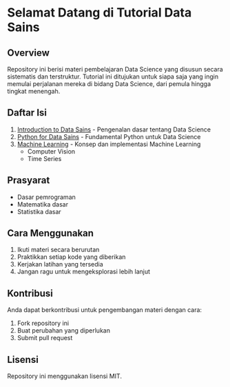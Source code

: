 # Selamat Datang di Tutorial Data Sains

## Overview
Repository ini berisi materi pembelajaran Data Science yang disusun secara sistematis dan terstruktur. Tutorial ini ditujukan untuk siapa saja yang ingin memulai perjalanan mereka di bidang Data Science, dari pemula hingga tingkat menengah.

## Daftar Isi
1. [Introduction to Data Sains](Introduction%20to%20Data%20Sains/) - Pengenalan dasar tentang Data Science
2. [Python for Data Sains](Python%20for%20Data%20Sains/) - Fundamental Python untuk Data Science
3. [Machine Learning](Machine%20Learning/) - Konsep dan implementasi Machine Learning
   - Computer Vision
   - Time Series

## Prasyarat
- Dasar pemrograman
- Matematika dasar
- Statistika dasar

## Cara Menggunakan
1. Ikuti materi secara berurutan
2. Praktikkan setiap kode yang diberikan
3. Kerjakan latihan yang tersedia
4. Jangan ragu untuk mengeksplorasi lebih lanjut

## Kontribusi
Anda dapat berkontribusi untuk pengembangan materi dengan cara:
1. Fork repository ini
2. Buat perubahan yang diperlukan
3. Submit pull request

## Lisensi
Repository ini menggunakan lisensi MIT.